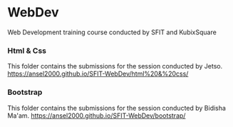 # WebDev
Web Development training course conducted by SFIT and KubixSquare

### Html & Css
This folder contains the submissions for the session conducted by Jetso.
https://ansel2000.github.io/SFIT-WebDev/html%20&%20css/

### Bootstrap
This folder contains the submissions for the session conducted by Bidisha Ma'am.
https://ansel2000.github.io/SFIT-WebDev/bootstrap/
